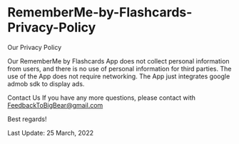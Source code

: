 # RememberMe-by-Flashcards-Privacy-Policy

Our Privacy Policy

Our RememberMe by Flashcards App does not collect personal information from users, and there is no use of personal information for third parties. The use of the App does not require networking. The App just integrates google admob sdk to display ads.

Contact Us
If you have any more questions, please contact with FeedbackToBigBear@gmail.com

Best regards!

Last Update: 25 March, 2022
